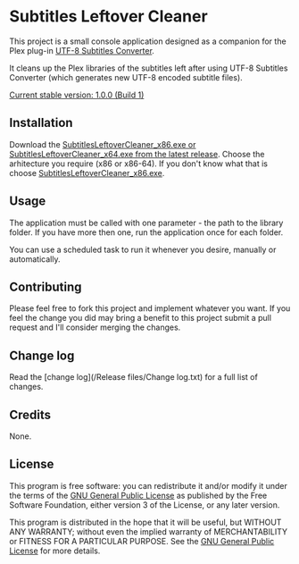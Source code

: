 # Subtitles Leftover Cleaner

This project is a small console application designed as a companion for the Plex plug-in [UTF-8 Subtitles Converter](https://github.com/adriantc/UTF-8SubtitlesConverter.bundle).

It cleans up the Plex libraries of the subtitles left after using UTF-8 Subtitles Converter (which generates new UTF-8 encoded subtitle files).

[Current stable version: 1.0.0 (Build 1)](https://github.com/adriantc/subtitlesleftovercleaner)

## Installation

Download the [SubtitlesLeftoverCleaner_x86.exe or SubtitlesLeftoverCleaner_x64.exe from the latest release](https://github.com/adriantc/subtitlesleftovercleaner/releases/latest). Choose the arhitecture you require (x86 or x86-64). If you don't know what that is choose [SubtitlesLeftoverCleaner_x86.exe](https://github.com/adriantc/subtitlesleftovercleaner/releases/latest).

## Usage

The application must be called with one parameter - the path to the library folder. If you have more then one, run the application once for each folder.

You can use a scheduled task to run it whenever you desire, manually or automatically.

## Contributing

Please feel free to fork this project and implement whatever you want. If you feel the change you did may bring a benefit to this project submit a pull request and I'll consider merging the changes.

## Change log

Read the [change log](/Release files/Change log.txt) for a full list of changes.

## Credits

None.

## License

This program is free software: you can redistribute it and/or modify it under the terms of the [GNU General Public License](http://www.gnu.org/licenses/) as published by the Free Software Foundation, either version 3 of the License, or any later version.

This program is distributed in the hope that it will be useful, but WITHOUT ANY WARRANTY; without even the implied warranty of MERCHANTABILITY or FITNESS FOR A PARTICULAR PURPOSE. See the [GNU General Public License](http://www.gnu.org/licenses/) for more details.